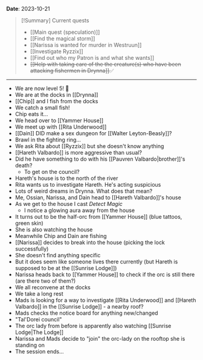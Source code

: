 **Date**: 2023-10-21

> [!Summary] Current quests
> - [[Main quest (speculation)]]
> - [[Find the magical storm]]
> - [[Narissa is wanted for murder in Westruun]]
> - [[Investigate Ryzzix]]
> - [[Find out who my Patron is and what she wants]]
> - ~~[[Help with taking care of the the creature(s) who have been attacking fishermen in Drynna]]~~✅

---
- We are now level 5! 🎉
- We are at the docks in [[Drynna]]
- [[Chip]] and I fish from the docks
- We catch a small fish!
- Chip eats it...
- We head over to [[Yammer House]]
- We meet up with [[Rita Underwood]]
- [[Dain]] DID make a sex dungeon for [[Walter Leyton-Beasly]]?
- Brawl in the fighting ring...
- We ask Rita about [[Ryzzix]] but she doesn't know anything
- [[Hareth Valbardo]] is more aggressive than usual?
- Did he have something to do with his [[Pauvren Valbardo|brother]]'s death?
	- To get on the council?
- Hareth's house is to the north of the river
- Rita wants us to investigate Hareth. He's acting suspicious
- Lots of weird dreams in Drynna. What does that mean?
- Me, Ossian, Narissa, and Dain head to [[Hareth Valbardo]]'s house
- As we get to the house I cast *Detect Magic*
	- I notice a glowing aura away from the house
- It turns out to be the half-orc from [[Yammer House]] (blue tattoos, green skin)
- She is also watching the house
- Meanwhile Chip and Dain are fishing
- [[Narissa]] decides to break into the house (picking the lock successfully)
- She doesn't find anything specific
- But it does seem like someone lives there currently (but Hareth is supposed to be at the [[Sunrise Lodge]])
- Narissa heads back to [[Yammer House]] to check if the orc is still there (are there two of them?)
- We all reconvene at the docks
- We take a long rest
- Mads is looking for a way to investigate [[Rita Underwood]] and [[Hareth Valbardo]] in the [[Sunrise Lodge]] - a nearby roof?
- Mads checks the notice board for anything new/changed
- "Tal'Dorei council"
- The orc lady from before is apparently also watching [[Sunrise Lodge|The Lodge]]
- Narissa and Mads decide to "join" the orc-lady on the rooftop she is standing on
- The session ends...